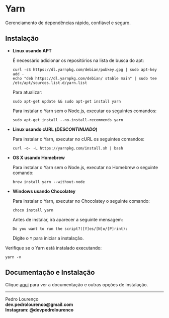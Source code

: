 # Yarn

Gerenciamento de dependências rápido, confiável e seguro.

## Instalação

- **Linux usando APT**

  É necessário adicionar os repositórios na lista de busca do apt:

  ```
  curl -sS https://dl.yarnpkg.com/debian/pubkey.gpg | sudo apt-key add -
  echo "deb https://dl.yarnpkg.com/debian/ stable main" | sudo tee /etc/apt/sources.list.d/yarn.list
  ```

  Para atualizar:

  ```
  sudo apt-get update && sudo apt-get install yarn
  ```

  Para instalar o Yarn sem o Node.js, executar os seguintes comandos:

  ```
  sudo apt-get install --no-install-recommends yarn
  ```

- **Linux usando cURL (_DESCONTINUADO_)**

  Para instalar o Yarn, executar no cURL os seguintes comandos:

  ```
  curl -o- -L https://yarnpkg.com/install.sh | bash
  ```

- **OS X usando Homebrew**

  Para instalar o Yarn sem o Node.js, executar no Homebrew o seguinte comando:

  ```
  brew install yarn --without-node
  ```

- **Windows usando Chocolatey**

  Para instalar o Yarn, executar no Chocolatey o seguinte comando:

  ```
  choco install yarn
  ```

  Antes de instalar, irá aparecer a seguinte mensagem:

  ```
  Do you want to run the script?([Y]es/[N]o/[P]rint):
  ```

  Digite o `Y` para iniciar a instalação.

Verifique se o Yarn está instalado executando:

```
yarn -v
```  

## Documentação e Instalação

Clique [aqui](https://yarnpkg.com) para ver a documentação e outras opções de instalação.


<hr>
<stong>Pedro Lourenço</strong><br>
<Strong>dev.pedrolourenco@gmail.com</strong><br>
<Strong>Instagram: @devpedrolourenco</strong>